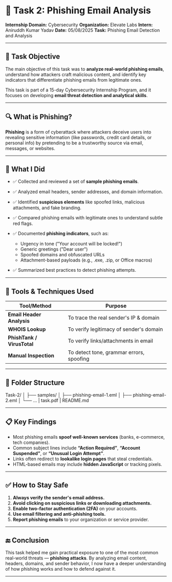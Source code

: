 # 🚨 Task 2: Phishing Email Analysis

**Internship Domain:** Cybersecurity
**Organization:** Elevate Labs
**Intern:** Aniruddh Kumar Yadav
**Date:** 05/08/2025
**Task:** Phishing Email Detection and Analysis

---

## 📝 Task Objective

The main objective of this task was to **analyze real-world phishing emails**, understand how attackers craft malicious content, and identify key indicators that differentiate phishing emails from legitimate ones.

This task is part of a 15-day Cybersecurity Internship Program, and it focuses on developing **email threat detection and analytical skills**.

---

## 🔍 What is Phishing?

**Phishing** is a form of cyberattack where attackers deceive users into revealing sensitive information (like passwords, credit card details, or personal info) by pretending to be a trustworthy source via email, messages, or websites.

---

## 🧠 What I Did

* ✅ Collected and reviewed a set of **sample phishing emails**.
* ✅ Analyzed email headers, sender addresses, and domain information.
* ✅ Identified **suspicious elements** like spoofed links, malicious attachments, and fake branding.
* ✅ Compared phishing emails with legitimate ones to understand subtle red flags.
* ✅ Documented **phishing indicators**, such as:

  * Urgency in tone ("Your account will be locked!")
  * Generic greetings ("Dear user")
  * Spoofed domains and obfuscated URLs
  * Attachment-based payloads (e.g., .exe, .zip, or Office macros)
* ✅ Summarized best practices to detect phishing attempts.

---

## 🧪 Tools & Techniques Used

| Tool/Method                | Purpose                                  |
| -------------------------- | ---------------------------------------- |
| **Email Header Analysis**  | To trace the real sender's IP & domain   |
| **WHOIS Lookup**           | To verify legitimacy of sender's domain  |
| **PhishTank / VirusTotal** | To verify links/attachments in email     |
| **Manual Inspection**      | To detect tone, grammar errors, spoofing |

---

## 📂 Folder Structure
Task-2/
│
├── samples/
│ ├── phishing-email-1.eml
│ ├── phishing-email-2.eml
│ └── ...
| task.pdf
| README.md

---

## 📋 Key Findings

- Most phishing emails **spoof well-known services** (banks, e-commerce, tech companies).
- Common subject lines include **“Action Required”**, **“Account Suspended”**, or **“Unusual Login Attempt”**.
- Links often redirect to **lookalike login pages** that steal credentials.
- HTML-based emails may include **hidden JavaScript** or tracking pixels.

---

## ✅ How to Stay Safe

1. **Always verify the sender's email address.**
2. **Avoid clicking on suspicious links or downloading attachments.**
3. **Enable two-factor authentication (2FA)** on your accounts.
4. **Use email filtering and anti-phishing tools.**
5. **Report phishing emails** to your organization or service provider.

---
## 🔚 Conclusion

This task helped me gain practical exposure to one of the most common real-world threats — **phishing attacks**. By analyzing email content, headers, domains, and sender behavior, I now have a deeper understanding of how phishing works and how to defend against it.

---
